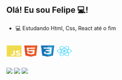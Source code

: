 ## Olá! Eu sou Felipe 💻!

- 💻 Estudando Html, Css, React até o fim

  
<div style="display: inline_block"><br>
  <img align="center" alt="Felipe-Js" height="30" width="40" src="https://raw.githubusercontent.com/devicons/devicon/master/icons/javascript/javascript-plain.svg">
  <img align="center" alt="Felipe-HTML" height="30" width="40" src="https://raw.githubusercontent.com/devicons/devicon/master/icons/html5/html5-original.svg">
  <img align="center" alt="Felipe-CSS" height="30" width="40" src="https://raw.githubusercontent.com/devicons/devicon/master/icons/css3/css3-original.svg">
  <img align="center" alt="Felipe-Quick.db" height="30" width="40" src="https://raw.githubusercontent.com/devicons/devicon/master/icons/react/react-original.svg">
  
  </div>
  
##
  
<div>
  <a href="https://discord.gg/vHkGAKN2hh" target="_blank"><img src="https://img.shields.io/badge/Discord-7289DA?style=for-the-badge&logo=discord&logoColor=white" target="_blank"></a> 
  <a href="felipecorrealuiz792@gmail.com"><img src="https://img.shields.io/badge/Gmail-D14836?style=for-the-badge&logo=gmail&logoColor=white" target="_blank"></a>
  <a href="" target="_blank"><img src="https://img.shields.io/badge/LinkedIn-FF0000?style=for-the-badge&logo=LinkedIn&logoColor=white" target="_blank"></a>
</div>
